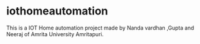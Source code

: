 # iothomeautomation
This is a IOT Home automation project made by Nanda vardhan ,Gupta and Neeraj of Amrita University Amritapuri.
